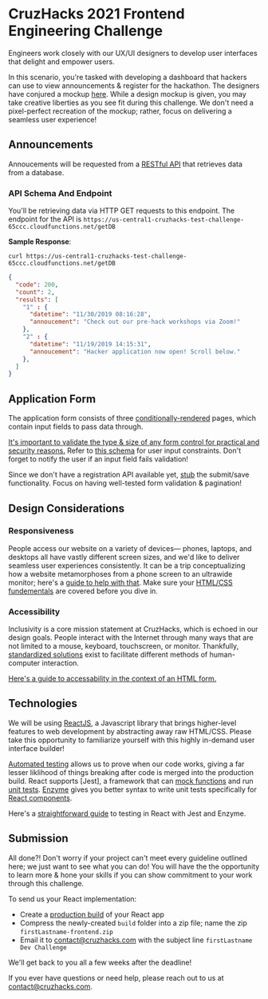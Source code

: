 # CruzHacks 2021 Frontend Engineering Challenge

Engineers work closely with our UX/UI designers to develop user interfaces that delight and empower users. 


In this scenario, you're tasked with developing a dashboard that hackers can use to view announcements & register for the hackathon. The designers have conjured a mockup [here](https://www.figma.com/file/pxkqgNnVvLCZrvBP6no7Jr/Cruzhacks-Frontend-Challenge?node-id=0%3A1).
While a design mockup is given, you may take creative liberties as you see fit during this challenge. We don't need a pixel-perfect recreation of the mockup; rather, focus on delivering a seamless user experience! 


## Announcements 
Annoucements will be requested from a [RESTful API](https://www.codecademy.com/articles/what-is-rest) that retrieves data from a database. 


### API Schema And Endpoint

You'll be retrieving data via HTTP GET requests to this endpoint. The endpoint for the API is `https://us-central1-cruzhacks-test-challenge-65ccc.cloudfunctions.net/getDB`

**Sample Response**:

`curl https://us-central1-cruzhacks-test-challenge-65ccc.cloudfunctions.net/getDB`

```json
{
  "code": 200,
  "count": 2,
  "results": [
    "1" : {
      "datetime": "11/30/2019 08:16:28",
      "annoucement": "Check out our pre-hack workshops via Zoom!"
    },
    "2" : {
      "datetime": "11/19/2019 14:15:31",
      "annoucement": "Hacker application now open! Scroll below."
    },
  ]
}
```

## Application Form
The application form consists of three [conditionally-rendered](https://reactjs.org/docs/conditional-rendering.html) pages, which contain input fields to pass data through. 

[It's important to validate the type & size of any form control for practical and security reasons.](https://developer.mozilla.org/en-US/docs/Learn/Forms/Form_validation#What_is_form_validation) Refer to [this schema](https://docs.google.com/document/d/1gPo9_31LTOIkPMnFt-n4zWBOg7HsOB-yEDPmuAKsM6I/edit?usp=sharing) for user input constraints. Don't forget to notify the user if an input field fails validation!

Since we don't have a registration API available yet, [stub](https://en.wikipedia.org/wiki/Method_stub) the submit/save functionality. Focus on having well-tested form validation & pagination!

## Design Considerations
  
### Responsiveness
People access our website on a variety of devices— phones, laptops, and desktops all have vastly different screen sizes, and we'd like to deliver seamless user experiences consistently. It can be a trip conceptualizing how a website metamorphoses from a phone screen to an ultrawide monitor; here's a [guide to help with that](https://www.freecodecamp.org/news/how-to-start-thinking-responsively/). Make sure your [HTML/CSS fundementals](https://www.theodinproject.com/courses/web-development-101/lessons/html-and-css-basics) are covered before you dive in.

### Accessibility
Inclusivity is a core mission statement at CruzHacks, which is echoed in our design goals. People interact with the Internet through many ways that are not limited to a mouse, keyboard, touchscreen, or monitor. Thankfully, [standardized solutions](https://reactjs.org/docs/accessibility.html) exist to facilitate different methods of human-computer interaction.

[Here's a guide to accessability in the context of an HTML form.](https://itnext.io/form-accessibility-a-practical-guide-4062b7e2dd14)

## Technologies

We will be using [ReactJS](https://reactjs.org/docs/thinking-in-react.html), a Javascript library that brings higher-level features to web development by abstracting away raw HTML/CSS. Please take this opportunity to familiarize yourself with this highly in-demand user interface builder! 

[Automated testing](https://dzone.com/articles/unit-testing-in-reactjs-using-jest-and-enzyme) allows us to prove when our code works, giving a far lesser liklihood of things breaking after code is merged into the production build. React supports [Jest], a framework that can [mock functions](https://jestjs.io/docs/en/mock-functions.html) and run [unit tests](https://www.robinwieruch.de/react-testing-jest). [Enzyme](https://enzymejs.github.io/enzyme/docs/guides/jest.html) gives you better syntax to write unit tests specifically for [React components](https://reactjs.org/docs/components-and-props.html). 

Here's a [straightforward guide](https://css-tricks.com/writing-tests-for-react-applications-using-jest-and-enzyme/) to testing in React with Jest and Enzyme.

## Submission

All done?! Don't worry if your project can't meet every guideline outlined here; we just want to see what you can do! You will have the the opportunity to learn more & hone your skills if you can show commitment to your work through this challenge.

To send us your React implementation:
* Create a [production build](https://create-react-app.dev/docs/production-build/) of your React app
* Compress the newly-created `build` folder into a zip file; name the zip `firstLastname-frontend.zip`
* Email it to [contact@cruzhacks.com](mailto:contact@cruzhacks.com) with the subject line `firstLastname Dev Challenge`

We'll get back to you all a few weeks after the deadline! 

If you ever have questions or need help, please reach out to us at [contact@cruzhacks.com](mailto:contact@cruzhacks.com).
